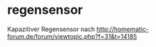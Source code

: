 # regensensor
Kapazitiver Regensensor nach http://homematic-forum.de/forum/viewtopic.php?f=31&t=14185
